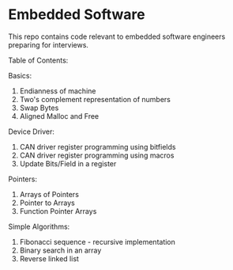 # Embedded Software
This repo contains code relevant to embedded software engineers preparing for interviews.

Table of Contents:

Basics:
1. Endianness of machine
2. Two's complement representation of numbers
3. Swap Bytes
4. Aligned Malloc and Free

Device Driver:
1. CAN driver register programming using bitfields
2. CAN driver register programming using macros
3. Update Bits/Field in a register

Pointers:
1. Arrays of Pointers
2. Pointer to Arrays
3. Function Pointer Arrays

Simple Algorithms:
1. Fibonacci sequence - recursive implementation
2. Binary search in an array
3. Reverse linked list
